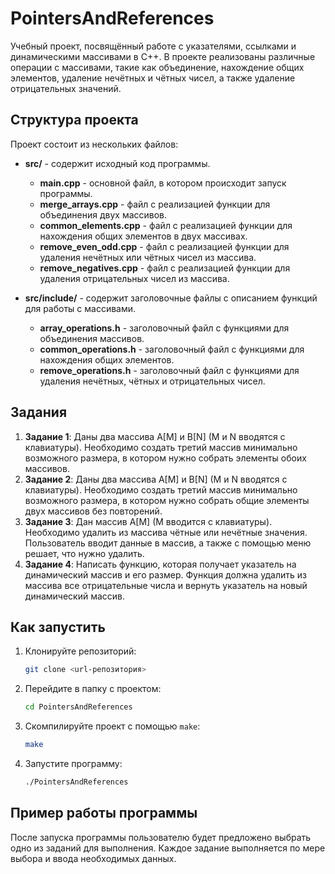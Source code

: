 # PointersAndReferences

Учебный проект, посвящённый работе с указателями, ссылками и динамическими массивами в C++. В проекте реализованы различные операции с массивами, такие как объединение, нахождение общих элементов, удаление нечётных и чётных чисел, а также удаление отрицательных значений.

## Структура проекта

Проект состоит из нескольких файлов:

- **src/** - содержит исходный код программы.
  - **main.cpp** - основной файл, в котором происходит запуск программы.
  - **merge_arrays.cpp** - файл с реализацией функции для объединения двух массивов.
  - **common_elements.cpp** - файл с реализацией функции для нахождения общих элементов в двух массивах.
  - **remove_even_odd.cpp** - файл с реализацией функции для удаления нечётных или чётных чисел из массива.
  - **remove_negatives.cpp** - файл с реализацией функции для удаления отрицательных чисел из массива.

- **src/include/** - содержит заголовочные файлы с описанием функций для работы с массивами.
  - **array_operations.h** - заголовочный файл с функциями для объединения массивов.
  - **common_operations.h** - заголовочный файл с функциями для нахождения общих элементов.
  - **remove_operations.h** - заголовочный файл с функциями для удаления нечётных, чётных и отрицательных чисел.

## Задания

1. **Задание 1**: Даны два массива A[M] и B[N] (M и N вводятся с клавиатуры). Необходимо создать третий массив минимально возможного размера, в котором нужно собрать элементы обоих массивов.
2. **Задание 2**: Даны два массива A[M] и B[N] (M и N вводятся с клавиатуры). Необходимо создать третий массив минимально возможного размера, в котором нужно собрать общие элементы двух массивов без повторений.
3. **Задание 3**: Дан массив A[M] (M вводится с клавиатуры). Необходимо удалить из массива чётные или нечётные значения. Пользователь вводит данные в массив, а также с помощью меню решает, что нужно удалить.
4. **Задание 4**: Написать функцию, которая получает указатель на динамический массив и его размер. Функция должна удалить из массива все отрицательные числа и вернуть указатель на новый динамический массив.

## Как запустить

1. Клонируйте репозиторий:

    ```bash
    git clone <url-репозитория>
    ```

2. Перейдите в папку с проектом:

    ```bash
    cd PointersAndReferences
    ```

3. Скомпилируйте проект с помощью `make`:

    ```bash
    make
    ```

4. Запустите программу:

    ```bash
    ./PointersAndReferences
    ```

## Пример работы программы

После запуска программы пользователю будет предложено выбрать одно из заданий для выполнения. Каждое задание выполняется по мере выбора и ввода необходимых данных.
